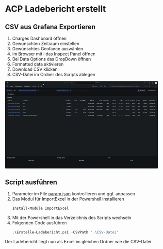 # ACP Ladebericht erstellt

## CSV aus Grafana Exportieren

1) Charges Dashboard öffnen
2) Gewünschten Zeitraum einstellen
3) Gewünschtes Geofance auswählen
4) Im Browser mit i das Inspect Panel öffnen
5) Bei Data Options das DropDown öffnen
6) Formatted data aktivieren
7) Download CSV klicken
8) CSV-Datei im Ordner des Scripts ablegen

![GrafanaExport](./Pictures/GrafanaExport.gif)

## Script ausführen

1) Parameter im File [param.json](param.json) kontrollieren und ggf. anpassen
2) Das Modul für ImportExcel in der Powershell installieren
   ```powershell
   Install-Module ImportExcel
   ```
3) Mit der Powershell in das Verzeichnis des Scripts wechseln
4) Folgenden Code ausführen
    ```powershell
    .\Erstelle-Ladebericht.ps1 -CSVPath '.\CSV-Datei'
    ```
Der Ladebericht liegt nun als Excel im gleichen Ordner wie die CSV-Datei
